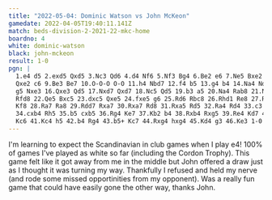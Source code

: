 ```yaml
---
title: "2022-05-04: Dominic Watson vs John McKeon"
gamedate: 2022-04-05T19:40:11.141Z
match: beds-division-2-2021-22-mkc-home
boardno: 4
white: dominic-watson
black: john-mckeon
result: 1-0
pgn: |
  1.e4 d5 2.exd5 Qxd5 3.Nc3 Qd6 4.d4 Nf6 5.Nf3 Bg4 6.Be2 e6 7.Ne5 Bxe2 8.
  Qxe2 c6 9.Be3 Be7 10.O-O-O O-O 11.h4 Nbd7 12.f4 b5 13.g4 b4 14.Na4 Nd5 15.
  g5 Nxe3 16.Qxe3 Qd5 17.Nxd7 Qxd7 18.Nc5 Qd5 19.b3 a5 20.Na4 Rab8 21.Nc5 
  Rfd8 22.Qe5 Bxc5 23.dxc5 Qxe5 24.fxe5 g6 25.Rd6 Rbc8 26.Rhd1 Re8 27.Rd7 
  Kf8 28.Ra7 Ra8 29.Rdd7 Rxa7 30.Rxa7 Rd8 31.Rxa5 Rd5 32.Ra4 Rd4 33.c3 Rxh4 
  34.cxb4 Rh5 35.b5 cxb5 36.Rg4 Ke7 37.Kb2 b4 38.Rxb4 Rxg5 39.Re4 Kd7 40.Kc3
  Kc6 41.Kc4 h5 42.b4 Rg4 43.b5+ Kc7 44.Rxg4 hxg4 45.Kd4 g3 46.Ke3 1-0
---
```

I'm learning to expect the Scandinavian in club games when I play e4! 100% of games I've played as white so far (including the Cordon Trophy). This game felt like it got away from me in the middle but John offered a draw just as I thought it was turning my way. Thankfully I refused and held my nerve (and rode some missed opportinities from my opponent). Was a really fun game that could have easily gone the other way, thanks John.